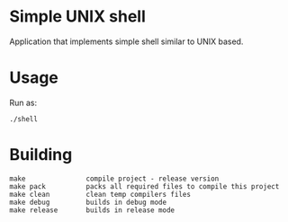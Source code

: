 Simple UNIX shell
==============

Application that implements simple shell similar to UNIX based.

# Usage
Run as:
```
./shell
```

# Building
```
make               compile project - release version
make pack          packs all required files to compile this project    
make clean         clean temp compilers files    
make debug         builds in debug mode    
make release       builds in release mode 
```
